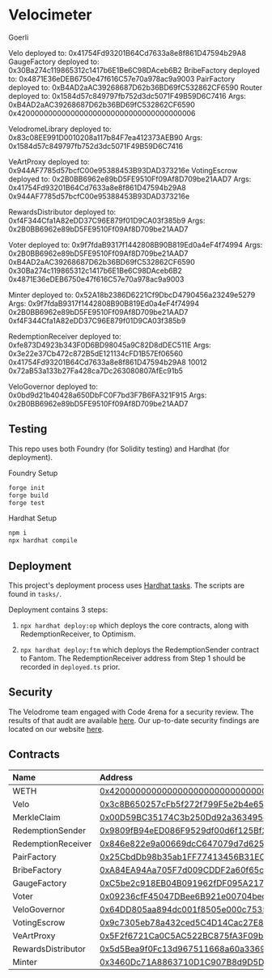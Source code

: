 # Velocimeter

Goerli


Velo deployed to:  0x41754Fd93201B64Cd7633a8e8f861D47594b29A8
GaugeFactory deployed to:  0x30Ba274c119865312c1417b6E1Be6C98DAceb6B2
BribeFactory deployed to:  0x4871E36eDEB6750e47f616C57e70a978ac9a9003
PairFactory deployed to:  0xB4AD2aAC39268687D62b36BD69fC532862CF6590
Router deployed to:  0x1584d57c849797fb752d3dc5071F49B59D6C7416
Args:  0xB4AD2aAC39268687D62b36BD69fC532862CF6590 0x4200000000000000000000000000000000000006

VelodromeLibrary deployed to:  0x83c08EE991D0010208a117b84F7ea412373AEB90
Args:  0x1584d57c849797fb752d3dc5071F49B59D6C7416

VeArtProxy deployed to:  0x944AF7785d57bcfC00e95388453B93DAD373216e
VotingEscrow deployed to:  0x2B0BB6962e89bD5FE9510Ff09Af8D709be21AAD7
Args:  0x41754Fd93201B64Cd7633a8e8f861D47594b29A8 0x944AF7785d57bcfC00e95388453B93DAD373216e

RewardsDistributor deployed to:  0xf4F344Cfa1A82eDD37C96E879f01D9CA03f385b9
Args:  0x2B0BB6962e89bD5FE9510Ff09Af8D709be21AAD7

Voter deployed to:  0x9f7fdaB9317f1442808B90B819Ed0a4eF4f74994
Args:  0x2B0BB6962e89bD5FE9510Ff09Af8D709be21AAD7 0xB4AD2aAC39268687D62b36BD69fC532862CF6590 0x30Ba274c119865312c1417b6E1Be6C98DAceb6B2 0x4871E36eDEB6750e47f616C57e70a978ac9a9003

Minter deployed to:  0x52A18b2386D6221Cf9DbcD4790456a23249e5279
Args:  0x9f7fdaB9317f1442808B90B819Ed0a4eF4f74994 0x2B0BB6962e89bD5FE9510Ff09Af8D709be21AAD7 0xf4F344Cfa1A82eDD37C96E879f01D9CA03f385b9

RedemptionReceiver deployed to:  0xfe873D4923b343F0D6BD98045a9C82D8dDEC511E
Args:  0x3e22e37Cb472c872B5dE121134cFD1B57Ef06560 0x41754Fd93201B64Cd7633a8e8f861D47594b29A8 10012 0x72aB53a133b27Fa428ca7Dc263080807AfEc91b5

VeloGovernor deployed to:  0x0bd9d21b40428a650DbFC0F7bd3F7B6FA321F915
Args:  0x2B0BB6962e89bD5FE9510Ff09Af8D709be21AAD7

## Testing

This repo uses both Foundry (for Solidity testing) and Hardhat (for deployment).

Foundry Setup

```ml
forge init
forge build
forge test
```

Hardhat Setup

```ml
npm i
npx hardhat compile
```

## Deployment

This project's deployment process uses [Hardhat tasks](https://hardhat.org/guides/create-task.html). The scripts are found in `tasks/`.

Deployment contains 3 steps:

1. `npx hardhat deploy:op` which deploys the core contracts, along with RedemptionReceiver, to Optimism.

2. `npx hardhat deploy:ftm` which deploys the RedemptionSender contract to Fantom. The RedemptionReceiver address from Step 1 should be recorded in `deployed.ts` prior.

## Security

The Velodrome team engaged with Code 4rena for a security review. The results of that audit are available [here](https://code4rena.com/reports/2022-05-velodrome/). Our up-to-date security findings are located on our website [here](https://docs.velodrome.finance/security).

## Contracts

| Name               | Address                                                                                                                               |
| :----------------- | :------------------------------------------------------------------------------------------------------------------------------------ |
| WETH               | [0x4200000000000000000000000000000000000006](https://optimistic.etherscan.io/address/0x4200000000000000000000000000000000000006#code) |
| Velo               | [0x3c8B650257cFb5f272f799F5e2b4e65093a11a05](https://optimistic.etherscan.io/address/0x3c8B650257cFb5f272f799F5e2b4e65093a11a05#code) |
| MerkleClaim        | [0x00D59BC35174C3b250Dd92a363495d38C8777a49](https://optimistic.etherscan.io/address/0x00D59BC35174C3b250Dd92a363495d38C8777a49#code) |
| RedemptionSender   | [0x9809fB94eED086F9529df00d6f125Bf25Ee84A93](https://ftmscan.com/address/0x9809fB94eED086F9529df00d6f125Bf25Ee84A93#code)             |
| RedemptionReceiver | [0x846e822e9a00669dcC647079d7d625d2cd25A951](https://optimistic.etherscan.io/address/0x846e822e9a00669dcC647079d7d625d2cd25A951#code) |
| PairFactory        | [0x25CbdDb98b35ab1FF77413456B31EC81A6B6B746](https://optimistic.etherscan.io/address/0x25CbdDb98b35ab1FF77413456B31EC81A6B6B746#code) |
| BribeFactory       | [0xA84EA94Aa705F7d009CDDF2a60f65c0d446b748E](https://optimistic.etherscan.io/address/0xA84EA94Aa705F7d009CDDF2a60f65c0d446b748E#code) |
| GaugeFactory       | [0xC5be2c918EB04B091962fDF095A217A55CFA42C5](https://optimistic.etherscan.io/address/0xC5be2c918EB04B091962fDF095A217A55CFA42C5#code) |
| Voter              | [0x09236cfF45047DBee6B921e00704bed6D6B8Cf7e](https://optimistic.etherscan.io/address/0x09236cfF45047DBee6B921e00704bed6D6B8Cf7e#code) |
| VeloGovernor       | [0x64DD805aa894dc001f8505e000c7535179D96C9E](https://optimistic.etherscan.io/address/0x64DD805aa894dc001f8505e000c7535179D96C9E#code) |
| VotingEscrow       | [0x9c7305eb78a432ced5C4D14Cac27E8Ed569A2e26](https://optimistic.etherscan.io/address/0x9c7305eb78a432ced5C4D14Cac27E8Ed569A2e26#code) |
| VeArtProxy         | [0x5F2f6721Ca0C5AC522BC875fA3F09bF693dcFa1D](https://optimistic.etherscan.io/address/0x5F2f6721Ca0C5AC522BC875fA3F09bF693dcFa1D#code) |
| RewardsDistributor | [0x5d5Bea9f0Fc13d967511668a60a3369fD53F784F](https://optimistic.etherscan.io/address/0x5d5Bea9f0Fc13d967511668a60a3369fD53F784F#code) |
| Minter             | [0x3460Dc71A8863710D1C907B8d9D5DBC053a4102d](https://optimistic.etherscan.io/address/0x3460Dc71A8863710D1C907B8d9D5DBC053a4102d#code) |
